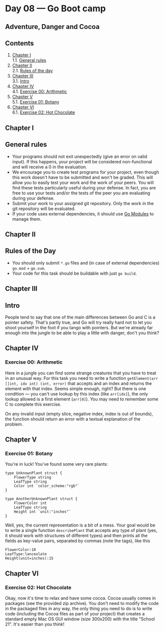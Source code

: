 # Day 08 — Go Boot camp

## Adventure, Danger and Cocoa

## Contents

1. [Chapter I](#chapter-i) \
    1.1. [General rules](#general-rules)
2. [Chapter II](#chapter-ii) \
    2.1. [Rules of the day](#rules-of-the-day)
3. [Chapter III](#chapter-iii) \
    3.1. [Intro](#intro)
4. [Chapter IV](#chapter-iv) \
    4.1. [Exercise 00: Arithmetic](#exercise-00-arithmetic)
5. [Chapter V](#chapter-v) \
    5.1. [Exercise 01: Botany](#exercise-01-botany)
6. [Chapter VI](#chapter-vi) \
    6.1. [Exercise 02: Hot Chocolate](#exercise-02-hot-chocolate)


<h2 id="chapter-i" >Chapter I</h2>
<h2 id="general-rules" >General rules</h2>

- Your programs should not exit unexpectedly (give an error on valid input). If this happens, your project will be considered non-functional and will receive a 0 in the evaluation.
- We encourage you to create test programs for your project, even though this work doesn't have to be submitted and won't be graded. This will allow you to easily test your work and the work of your peers. You will find these tests particularly useful during your defense. In fact, you are free to use your tests and/or the tests of the peer you are evaluating during your defense.
- Submit your work to your assigned git repository. Only the work in the git repository will be evaluated.
- If your code uses external dependencies, it should use [Go Modules](https://go.dev/blog/using-go-modules) to manage them.

<h2 id="chapter-ii" >Chapter II</h2>
<h2 id="rules-of-the-day" >Rules of the Day</h2>

- You should only submit `*.go` files and (in case of external dependencies) `go.mod` + `go.sum`.
- Your code for this task should be buildable with just `go build`.

<h2 id="chapter-iii" >Chapter III</h2>
<h2 id="intro" >Intro</h2>

People tend to say that one of the main differences between Go and C is a pointer safety. That's partly true, and Go will try really hard not to let you shoot yourself in the foot if you tango with pointers. But we're already far enough into the jungle to be able to play a little with danger, don't you think?

<h2 id="chapter-iv" >Chapter IV</h2>
<h3 id="ex00">Exercise 00: Arithmetic</h3>

Here in a jungle you can find some strange creatures that you have to treat in an unusual way. For this task you need to write a function `getElement(arr []int, idx int) (int, error)` that accepts and an index and returns the element with that index. Seems simple enough, right? But there is one condition — you can't use lookup by this index (like `arr[idx]`), the only lookup allowed is a first element (`arr[0]`). You may need to remember some C to complete this exercise.

On any invalid input (empty slice, negative index, index is out of bounds), the function should return an error with a textual explanation of the problem.

<h2 id="chapter-v" >Chapter V</h2>
<h3 id="ex01">Exercise 01: Botany</h3>

You're in luck! You've found some very rare plants:

```
type UnknownPlant struct {
    FlowerType string
    LeafType string
    Color int `color_scheme:"rgb"`
}

type AnotherUnknownPlant struct {
    FlowerColor int
    LeafType string
    Height int `unit:"inches"`
}
```

Well, yes, the current representation is a bit of a mess. Your goal would be to write a single function `describePlant` that accepts any type of plant (yes, it should work with structures of different types) and then prints all the fields as key-value pairs, separated by commas (note the tags), like this

```
FlowerColor:10
LeafType:lanceolate
Height(unit=inches):15
```

<h2 id="chapter-vi" >Chapter VI</h2>
<h3 id="ex02">Exercise 02: Hot Chocolate</h3>

Okay, now it's time to relax and have some cocoa. Cocoa usually comes in packages (see the provided zip archive). You don't need to modify the code in the packaged files in any way, the only thing you need to do is to write code (including the Cocoa files as part of your project) that creates a standard empty Mac OS GUI window (size 300x200) with the title "School 21". It's easier than you think!

